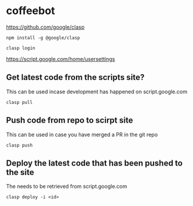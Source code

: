 # coffeebot

https://github.com/google/clasp

`npm install -g @google/clasp`

`clasp login`

https://script.google.com/home/usersettings

## Get latest code from the scripts site?

This can be used incase development has happened on script.google.com

`clasp pull`

## Push code from repo to scirpt site

This can be used in case you have merged a PR in the git repo

`clasp push`

## Deploy the latest code that has been pushed to the site

The <id> needs to be retrieved from script.google.com

`clasp deploy -i <id>`